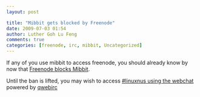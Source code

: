 ```yaml
---
layout: post

title: "Mibbit gets blocked by Freenode"
date: 2009-07-03 01:54
author: Luther Goh Lu Feng
comments: true
categories: [freenode, irc, mibbit, Uncategorized]
---
```

If any of you use mibbit to access freenode, you should already know by now that <a href="http://blog.freenode.net/2009/06/new-freenode-webchat-and-why-to-use-it/">Freenode blocks Mibbit</a>.

Until the ban is lifted, you may wish to access <a href="http://webchat.freenode.net/?channels=linuxnus">#linuxnus using the webchat</a> powered by <a href="http://qwebirc.org/">qwebirc</a>
